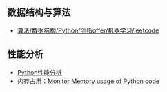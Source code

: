 ## 数据结构与算法

- [算法/数据结构/Python/剑指offer/机器学习/leetcode
](https://github.com/Jack-Lee-Hiter/AlgorithmsByPython)

## 性能分析

- [Python性能分析](https://flystarhe.github.io/docs-2014/python/notes/profiler/#memory_profiler)
- 内存占用：[Monitor Memory usage of Python code](https://github.com/pythonprofilers/memory_profiler)